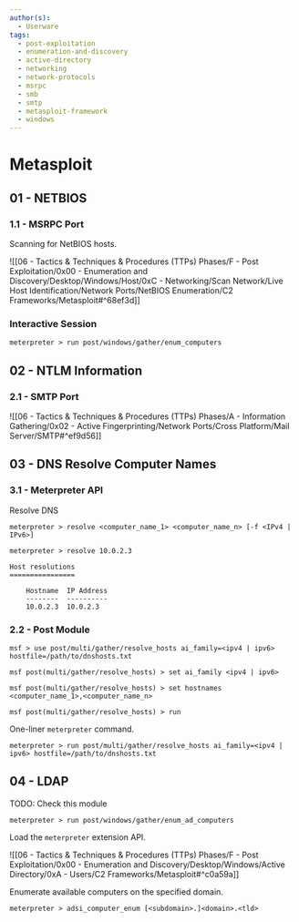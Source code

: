 ```yaml
---
author(s):
  - Userware
tags:
  - post-exploitation
  - enumeration-and-discovery
  - active-directory
  - networking
  - network-protocols
  - msrpc
  - smb
  - smtp
  - metasploit-framework
  - windows
---
```

# Metasploit

## 01 - NETBIOS

### 1.1 - MSRPC Port

Scanning for NetBIOS hosts.

![[06 - Tactics & Techniques & Procedures (TTPs) Phases/F - Post Exploitation/0x00 - Enumeration and Discovery/Desktop/Windows/Host/0xC - Networking/Scan Network/Live Host Identification/Network Ports/NetBIOS Enumeration/C2 Frameworks/Metasploit#^68ef3d]]

### Interactive Session

```
meterpreter > run post/windows/gather/enum_computers
```

## 02 - NTLM Information

### 2.1 - SMTP Port

![[06 - Tactics & Techniques & Procedures (TTPs) Phases/A - Information Gathering/0x02 - Active Fingerprinting/Network Ports/Cross Platform/Mail Server/SMTP#^ef9d56]]

## 03 - DNS Resolve Computer Names

### 3.1 - Meterpreter API

Resolve DNS

```
meterpreter > resolve <computer_name_1> <computer_name_n> [-f <IPv4 | IPv6>]

meterpreter > resolve 10.0.2.3

Host resolutions
================

    Hostname  IP Address
    --------  ----------
    10.0.2.3  10.0.2.3
```

### 2.2 - Post Module

```
msf > use post/multi/gather/resolve_hosts ai_family=<ipv4 | ipv6> hostfile=/path/to/dnshosts.txt

msf post(multi/gather/resolve_hosts) > set ai_family <ipv4 | ipv6>

msf post(multi/gather/resolve_hosts) > set hostnames <computer_name_1>,<computer_name_n>

msf post(multi/gather/resolve_hosts) > run
```

One-liner `meterpreter` command.

```
meterpreter > run post/multi/gather/resolve_hosts ai_family=<ipv4 | ipv6> hostfile=/path/to/dnshosts.txt
```

## 04 - LDAP

TODO: Check this module

```
meterpreter > run post/windows/gather/enum_ad_computers
```

Load the `meterpreter` extension API.

![[06 - Tactics & Techniques & Procedures (TTPs) Phases/F - Post Exploitation/0x00 - Enumeration and Discovery/Desktop/Windows/Active Directory/0xA - Users/C2 Frameworks/Metasploit#^c0a59a]]

Enumerate available computers on the specified domain.

```
meterpreter > adsi_computer_enum [<subdomain>.]<domain>.<tld>
```